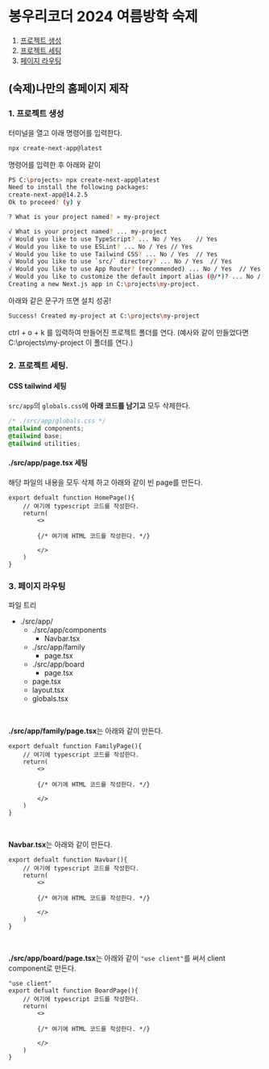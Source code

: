 # 봉우리코더 2024 여름방학 숙제



1. [프로젝트 생성](#1-프로젝트-생성)
1. [프로젝트 세팅](#2-프로젝트-세팅)
1. [페이지 라우팅](#3-페이지-라우팅)

## (숙제)나만의 홈페이지 제작


### 1. 프로젝트 생성
터미널을 열고 아래 명령어를 입력한다. 
```bash
npx create-next-app@latest
```

명령어를 입력한 후 아래와 같이 

```bash
PS C:\projects> npx create-next-app@latest
Need to install the following packages:
create-next-app@14.2.5
Ok to proceed? (y) y

? What is your project named? » my-project

√ What is your project named? ... my-project
√ Would you like to use TypeScript? ... No / Yes    // Yes
√ Would you like to use ESLint? ... No / Yes // Yes
√ Would you like to use Tailwind CSS? ... No / Yes  // Yes
√ Would you like to use `src/` directory? ... No / Yes  // Yes
√ Would you like to use App Router? (recommended) ... No / Yes  // Yes
√ Would you like to customize the default import alias (@/*)? ... No / Yes  // No
Creating a new Next.js app in C:\projects\my-project.
```


아래와 같은 문구가 뜨면 설치 성공!
```bash
Success! Created my-project at C:\projects\my-project
```

ctrl + o + k 를 입력하여 만들어진 프로젝트 폴더를 연다. (예사와 같이 만들었다면 C:\projects\my-project 이 폴더를 연다.)


### 2. 프로젝트 세팅.

#### CSS tailwind 세팅
```src/app```의 ```globals.css```에 **아래 코드를 남기고** 모두 삭제한다.

```css
/* ./src/app/globals.css */
@tailwind components;
@tailwind base;
@tailwind utilities;
```

#### ./src/app/page.tsx 세팅
해당 파일의 내용을 모두 삭제 하고 아래와 같이 빈 page를 만든다.
```tsx
export defualt function HomePage(){
    // 여기에 typescript 코드를 작성한다.
    return(
        <>

        {/* 여기에 HTML 코드를 작성한다. */}
        
        </>
    )
}
```

### 3. 페이지 라우팅

파일 트리
- ./src/app/
    - ./src/app/components
        - Navbar.tsx
    - ./src/app/family
        - page.tsx
    - ./src/app/board
        - page.tsx
    - page.tsx
    - layout.tsx
    - globals.tsx


<br/>

**./src/app/family/page.tsx**는 아래와 같이 만든다. 
```tsx
export defualt function FamilyPage(){
    // 여기에 typescript 코드를 작성한다.
    return(
        <>

        {/* 여기에 HTML 코드를 작성한다. */}
        
        </>
    )
}
```
<br/>

**Navbar.tsx**는 아래와 같이 만든다. 
```tsx
export defualt function Navbar(){
    // 여기에 typescript 코드를 작성한다.
    return(
        <>

        {/* 여기에 HTML 코드를 작성한다. */}
        
        </>
    )
}
```

<br/>

**./src/app/board/page.tsx**는 아래와 같이 ```"use client"```를 써서 client component로 만든다.
```tsx
"use client"
export defualt function BoardPage(){
    // 여기에 typescript 코드를 작성한다.
    return(
        <>

        {/* 여기에 HTML 코드를 작성한다. */}
        
        </>
    )
}
```